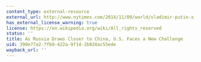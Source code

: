 ```yaml
---
content_type: external-resource
external_url: http://www.nytimes.com/2014/11/09/world/vladimir-putin-xi-jinping-form-closer-ties.html
has_external_license_warning: true
license: https://en.wikipedia.org/wiki/All_rights_reserved
status: ''
title: As Russia Draws Closer to China, U.S. Faces a New Challenge
uid: 390e77a2-7fb9-422a-9f1d-2b828ac55ede
wayback_url: ''
---
```


